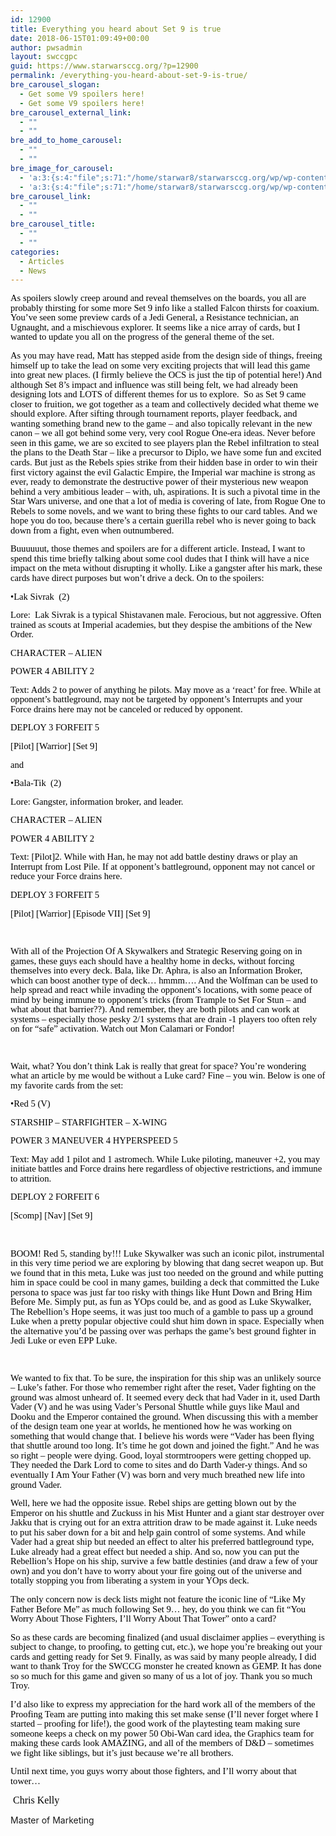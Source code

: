 ```yaml
---
id: 12900
title: Everything you heard about Set 9 is true
date: 2018-06-15T01:09:49+00:00
author: pwsadmin
layout: swccgpc
guid: https://www.starwarsccg.org/?p=12900
permalink: /everything-you-heard-about-set-9-is-true/
bre_carousel_slogan:
  - Get some V9 spoilers here!
  - Get some V9 spoilers here!
bre_carousel_external_link:
  - ""
  - ""
bre_add_to_home_carousel:
  - ""
  - ""
bre_image_for_carousel:
  - 'a:3:{s:4:"file";s:71:"/home/starwar8/starwarsccg.org/wp/wp-content/uploads/Banner-Set-5-6.jpg";s:3:"url";s:68:"https://www.starwarsccg.org/wp/wp-content/uploads/Banner-Set-5-6.jpg";s:4:"type";s:10:"image/jpeg";}'
  - 'a:3:{s:4:"file";s:71:"/home/starwar8/starwarsccg.org/wp/wp-content/uploads/Banner-Set-5-6.jpg";s:3:"url";s:68:"https://www.starwarsccg.org/wp/wp-content/uploads/Banner-Set-5-6.jpg";s:4:"type";s:10:"image/jpeg";}'
bre_carousel_link:
  - ""
  - ""
bre_carousel_title:
  - ""
  - ""
categories:
  - Articles
  - News
---
```

<span style="line-height: 106%; font-family: 'Calibri','sans-serif'; font-size: 11pt;"><span style="color: #000000;">As spoilers slowly creep around and reveal themselves on the boards, you all are probably thirsting for some more Set 9 info like a stalled Falcon thirsts for coaxium. You’ve seen some preview cards of a Jedi General, a Resistance technician, an Ugnaught, and a mischievous explorer. It seems like a nice array of cards, but I wanted to update you all on the progress of the general theme of the set.</span></span>

<span style="line-height: 106%; font-family: 'Calibri','sans-serif'; font-size: 11pt;"><span style="color: #000000;">As you may have read, Matt has stepped aside from the design side of things, freeing himself up to take the lead on some very exciting projects that will lead this game into great new places. (I firmly believe the OCS is just the tip of potential here!) And although Set 8’s impact and influence was still being felt, we had already been designing lots and LOTS of different themes for us to explore.  So as Set 9 came closer to fruition, we got together as a team and collectively decided what theme we should explore. After sifting through tournament reports, player feedback, and wanting something brand new to the game &#8211; and also topically relevant in the new canon &#8211; we all got behind some very, very cool Rogue One-era ideas. Never before seen in this game, we are so excited to see players plan the Rebel infiltration to steal the plans to the Death Star – like a precursor to Diplo, we have some fun and excited cards. But just as the Rebels spies strike from their hidden base in order to win their first victory against the evil Galactic Empire, the Imperial war machine is strong as ever, ready to demonstrate the destructive power of their mysterious new weapon behind a very ambitious leader – with, uh, aspirations. It is such a pivotal time in the Star Wars universe, and one that a lot of media is covering of late, from Rogue One to Rebels to some novels, and we want to bring these fights to our card tables. And we hope you do too, because there’s a certain guerilla rebel who is never going to back down from a fight, even when outnumbered. </span></span>

<span style="line-height: 106%; font-family: 'Calibri','sans-serif'; font-size: 11pt;"><span style="color: #000000;">Buuuuuut, those themes and spoilers are for a different article. Instead, I want to spend this time briefly talking about some cool dudes that I think will have a nice impact on the meta without disrupting it wholly. Like a gangster after his mark, these cards have direct purposes but won’t drive a deck. On to the spoilers:</span></span>

<span style="line-height: 106%; font-family: 'Calibri','sans-serif'; font-size: 11pt;"><span style="color: #000000;">•Lak Sivrak  (2)</span></span>

<span style="line-height: 106%; font-family: 'Calibri','sans-serif'; font-size: 11pt;"><span style="color: #000000;">Lore:  Lak Sivrak is a typical Shistavanen male. Ferocious, but not aggressive. Often trained as scouts at Imperial academies, but they despise the ambitions of the New Order.</span></span>

<span style="line-height: 106%; font-family: 'Calibri','sans-serif'; font-size: 11pt;"><span style="color: #000000;">CHARACTER &#8211; ALIEN</span></span>

<span style="line-height: 106%; font-family: 'Calibri','sans-serif'; font-size: 11pt;"><span style="color: #000000;">POWER 4 ABILITY 2 </span></span>

<span style="line-height: 106%; font-family: 'Calibri','sans-serif'; font-size: 11pt;"><span style="color: #000000;">Text: Adds 2 to power of anything he pilots. May move as a ‘react’ for free. While at opponent&#8217;s battleground, may not be targeted by opponent&#8217;s Interrupts and your Force drains here may not be canceled or reduced by opponent.</span></span>

<span style="line-height: 106%; font-family: 'Calibri','sans-serif'; font-size: 11pt;"><span style="color: #000000;">DEPLOY 3 FORFEIT 5</span></span>

<span style="line-height: 106%; font-family: 'Calibri','sans-serif'; font-size: 11pt;"><span style="color: #000000;">[Pilot] [Warrior] [Set 9]</span></span>

<span style="line-height: 106%; font-family: 'Calibri','sans-serif'; font-size: 11pt;"><span style="color: #000000;">and</span></span>

<span style="line-height: 106%; font-family: 'Calibri','sans-serif'; font-size: 11pt;"><span style="color: #000000;">•Bala-Tik  (2)</span></span>

<span style="line-height: 106%; font-family: 'Calibri','sans-serif'; font-size: 11pt;"><span style="color: #000000;">Lore: Gangster, information broker, and leader.</span></span>

<span style="line-height: 106%; font-family: 'Calibri','sans-serif'; font-size: 11pt;"><span style="color: #000000;">CHARACTER &#8211; ALIEN</span></span>

<span style="line-height: 106%; font-family: 'Calibri','sans-serif'; font-size: 11pt;"><span style="color: #000000;">POWER 4 ABILITY 2</span></span>

<span style="line-height: 106%; font-family: 'Calibri','sans-serif'; font-size: 11pt;"><span style="color: #000000;">Text: [Pilot]2. While with Han, he may not add battle destiny draws or play an Interrupt from Lost Pile. If at opponent’s battleground, opponent may not cancel or reduce your Force drains here.</span></span>

<span style="line-height: 106%; font-family: 'Calibri','sans-serif'; font-size: 11pt;"><span style="color: #000000;">DEPLOY 3 FORFEIT 5</span></span>

<span style="line-height: 106%; font-family: 'Calibri','sans-serif'; font-size: 11pt;"><span style="color: #000000;">[Pilot] [Warrior] [Episode VII] [Set 9]</span></span>

&nbsp;

<span style="line-height: 106%; font-family: 'Calibri','sans-serif'; font-size: 11pt;"><span style="color: #000000;">With all of the Projection Of A Skywalkers and Strategic Reserving going on in games, these guys each should have a healthy home in decks, without forcing themselves into every deck. Bala, like Dr. Aphra, is also an Information Broker, which can boost another type of deck… hmmm…. And the Wolfman can be used to help spread and react while invading the opponent’s locations, with some peace of mind by being immune to opponent’s tricks (from Trample to Set For Stun – and what about that barrier??). And remember, they are both pilots and can work at systems – especially those pesky 2/1 systems that are drain -1 players too often rely on for “safe” activation. Watch out Mon Calamari or Fondor!</span></span>

<span style="line-height: 106%; font-family: 'Calibri','sans-serif'; font-size: 11pt;"><span style="color: #000000;"> </span></span>

<span style="line-height: 106%; font-family: 'Calibri','sans-serif'; font-size: 11pt;"><span style="color: #000000;">Wait, what? You don’t think Lak is really that great for space? You’re wondering what an article by me would be without a Luke card? Fine – you win. Below is one of my favorite cards from the set: </span></span>

<span style="line-height: 106%; font-family: 'Calibri','sans-serif'; font-size: 11pt;"><span style="color: #000000;">•Red 5 (V)</span></span>

<span style="line-height: 106%; font-family: 'Calibri','sans-serif'; font-size: 11pt;"><span style="color: #000000;">STARSHIP &#8211; STARFIGHTER &#8211; X-WING</span></span>

<span style="line-height: 106%; font-family: 'Calibri','sans-serif'; font-size: 11pt;"><span style="color: #000000;">POWER 3 MANEUVER 4 HYPERSPEED 5</span></span>

<span style="line-height: 106%; font-family: 'Calibri','sans-serif'; font-size: 11pt;"><span style="color: #000000;">Text: May add 1 pilot and 1 astromech. While Luke piloting, maneuver +2, you may initiate battles and Force drains here regardless of objective restrictions, and immune to attrition.  </span></span>

<span style="line-height: 106%; font-family: 'Calibri','sans-serif'; font-size: 11pt;"><span style="color: #000000;">DEPLOY 2 FORFEIT 6</span></span>

<span style="line-height: 106%; font-family: 'Calibri','sans-serif'; font-size: 11pt;"><span style="color: #000000;">[Scomp] [Nav] [Set 9]</span></span>

&nbsp;

<span style="line-height: 106%; font-family: 'Calibri','sans-serif'; font-size: 11pt;"><span style="color: #000000;">BOOM! Red 5, standing by!!! Luke Skywalker was such an iconic pilot, instrumental in this very time period we are exploring by blowing that dang secret weapon up. But we found that in this meta, Luke was just too needed on the ground and while putting him in space could be cool in many games, building a deck that committed the Luke persona to space was just far too risky with things like Hunt Down and Bring Him Before Me. Simply put, as fun as YOps could be, and as good as Luke Skywalker, The Rebellion’s Hope seems, it was just too much of a gamble to pass up a ground Luke when a pretty popular objective could shut him down in space. Especially when the alternative you’d be passing over was perhaps the game’s best ground fighter in Jedi Luke or even EPP Luke. </span></span>

<span style="line-height: 106%; font-family: 'Calibri','sans-serif'; font-size: 11pt;"><span style="color: #000000;"> </span></span>

<span style="line-height: 106%; font-family: 'Calibri','sans-serif'; font-size: 11pt;"><span style="color: #000000;">We wanted to fix that. To be sure, the inspiration for this ship was an unlikely source – Luke’s father. For those who remember right after the reset, Vader fighting on the ground was almost unheard of. It seemed every deck that had Vader in it, used Darth Vader (V) and he was using Vader’s Personal Shuttle while guys like Maul and Dooku and the Emperor contained the ground. When discussing this with a member of the design team one year at worlds, he mentioned how he was working on something that would change that. I believe his words were “Vader has been flying that shuttle around too long. It’s time he got down and joined the fight.” And he was so right – people were dying. Good, loyal stormtroopers were getting chopped up. They needed the Dark Lord to come to sites and do Darth Vader-y things. And so eventually I Am Your Father (V) was born and very much breathed new life into ground Vader. </span></span>

<span style="line-height: 106%; font-family: 'Calibri','sans-serif'; font-size: 11pt;"><span style="color: #000000;">Well, here we had the opposite issue. Rebel ships are getting blown out by the Emperor on his shuttle and Zuckuss in his Mist Hunter and a giant star destroyer over Jakku that is crying out for an extra attrition draw to be made against it. Luke needs to put his saber down for a bit and help gain control of some systems. And while Vader had a great ship but needed an effect to alter his preferred battleground type, Luke already had a great effect but needed a ship. And so, now you can put the Rebellion’s Hope on his ship, survive a few battle destinies (and draw a few of your own) and you don’t have to worry about your fire going out of the universe and totally stopping you from liberating a system in your YOps deck. </span></span>

<span style="line-height: 106%; font-family: 'Calibri','sans-serif'; font-size: 11pt;"><span style="color: #000000;">The only concern now is deck lists might not feature the iconic line of “Like My Father Before Me” as much following Set 9… hey, do you think we can fit “You Worry About Those Fighters, I’ll Worry About That Tower” onto a card? </span></span>

<span style="line-height: 106%; font-family: 'Calibri','sans-serif'; font-size: 11pt;"><span style="color: #000000;">So as these cards are becoming finalized (and usual disclaimer applies – everything is subject to change, to proofing, to getting cut, etc.), we hope you’re breaking out your cards and getting ready for Set 9. Finally, as was said by many people already, I did want to thank Troy for the SWCCG monster he created known as GEMP. It has done so so much for this game and given so many of us a lot of joy. Thank you so much Troy.</span></span>

<span style="line-height: 106%; font-family: 'Calibri','sans-serif'; font-size: 11pt;"><span style="color: #000000;">I&#8217;d also like to express my appreciation for the hard work all of the members of the Proofing Team are putting into making this set make sense (I’ll never forget where I started – proofing for life!), the good work of the playtesting team making sure someone keeps a check on my power 50 Obi-Wan card idea, the Graphics team for making these cards look AMAZING, and all of the members of D&D &#8211; sometimes we fight like siblings, but it’s just because we’re all brothers.   </span></span>

<span style="line-height: 106%; font-family: 'Calibri','sans-serif'; font-size: 11pt;"><span style="color: #000000;">Until next time, you guys worry about those fighters, and I’ll worry about that tower…</span></span>

<span style="color: #000000; font-family: Times New Roman; font-size: medium;"> Chris Kelly </span>

Master of Marketing

&nbsp;